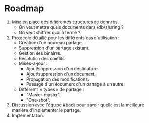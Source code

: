 # Roadmap

1. Mise en place des différentes structures de données.
    * On veut mettre quels documents dans /db/sharing ?
    * On veut chiffrer quoi à terme ?
2. Protocole détaillé pour les différents cas d'utilisation :
    * Création d'un nouveau partage.
    * Suppression d'un partage existant.
    * Gestion des binaires.
    * Résolution des conflits.
    * Mises-à-jour :
        * Ajout/suppression d'un destinataire.
        * Ajout/suppression d'un document.
        * Propagation des modifications.
        * Passage d'un document d'un partage à un autre.
    * Différents « types » de partage :
        * "Master-master".
        * "One-shot".
3. Discussion avec l'équipe #back pour savoir quelle est la meilleure manière d'implémenter le partage.
4. Implémentation.
